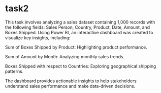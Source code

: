 # task2
This task involves analyzing a sales dataset containing 1,000 records with the following fields: Sales Person, Country, Product, Date, Amount, and Boxes Shipped. Using Power BI, an interactive dashboard was created to visualize key insights, including:

Sum of Boxes Shipped by Product: Highlighting product performance.

Sum of Amount by Month: Analyzing monthly sales trends.

Boxes Shipped with respect to Countries: Exploring geographical shipping patterns.

The dashboard provides actionable insights to help stakeholders understand sales performance and make data-driven decisions.
